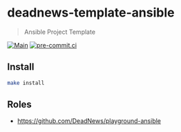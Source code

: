 # deadnews-template-ansible

> Ansible Project Template

[![Main](https://github.com/DeadNews/deadnews-template-ansible/actions/workflows/main.yml/badge.svg)](https://github.com/DeadNews/deadnews-template-ansible/actions/workflows/main.yml)
[![pre-commit.ci](https://results.pre-commit.ci/badge/github/DeadNews/deadnews-template-ansible/main.svg)](https://results.pre-commit.ci/latest/github/DeadNews/deadnews-template-ansible/main)

## Install

```sh
make install
```

## Roles

- <https://github.com/DeadNews/playground-ansible>
